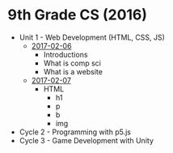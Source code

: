 # 9th Grade CS (2016)

* Unit 1 - Web Development (HTML, CSS, JS)
  * [2017-02-06](https://github.com/lminsky/9th-Grade-CS/tree/master/2016-2017/Section%202/Classwork/2017-02-06)
    * Introductions
    * What is comp sci
    * What is a website
  * [2017-02-07](https://github.com/lminsky/9th-Grade-CS/tree/master/2016-2017/Section%202/Classwork/2017-02-07)
    * HTML
      * h1
      * p
      * b
      * img
* Cycle 2 - Programming with p5.js
* Cycle 3 - Game Development with Unity